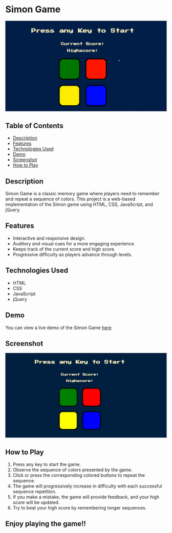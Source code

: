# Simon Game

![Game Screenshot](gif.gif)

## Table of Contents

- [Description](#description)
- [Features](#features)
- [Technologies Used](#technologies-used)
-  [Demo](#demo)
-  [Screenshot](#screenshot)
- [How to Play](#how-to-play)



## Description

Simon Game is a classic memory game where players need to remember and repeat a sequence of colors. This project is a web-based implementation of the Simon game using HTML, CSS, JavaScript, and jQuery.

## Features

- Interactive and responsive design.
- Auditory and visual cues for a more engaging experience.
- Keeps track of the current score and high score.
- Progressive difficulty as players advance through levels.

## Technologies Used

- HTML
- CSS
- JavaScript
- jQuery

## Demo

You can view a live demo of the Simon Game [here](https://simon-game-ashy-three.vercel.app/)

## Screenshot
![Simon Game](Screenshot.jpg)

## How to Play

1. Press any key to start the game.
2. Observe the sequence of colors presented by the game.
3. Click or press the corresponding colored buttons to repeat the sequence.
4. The game will progressively increase in difficulty with each successful sequence repetition.
5. If you make a mistake, the game will provide feedback, and your high score will be updated.
6. Try to beat your high score by remembering longer sequences.

## Enjoy playing the game!!
